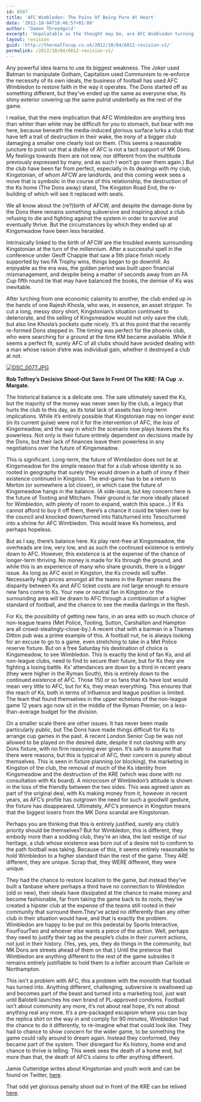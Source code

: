 ```yaml
---
id: 8587
title: 'AFC Wimbledon: The Pains Of Being Pure At Heart'
date: '2012-10-04T10:46:57+01:00'
author: 'Damon Threadgold'
excerpt: 'Unpalatable as the thought may be, are AFC Wimbledon turning into the beast that nearly killed them?  Kingstonian fan Jamie Cutteridge stares the beast in the eye.'
layout: revision
guid: 'http://therealfacup.co.uk/2012/10/04/6812-revision-v1/'
permalink: /2012/10/04/6812-revision-v1/
---
```


Any powerful idea learns to use its biggest weakness. The Joker used Batman to manipulate Gotham, Capitalism used Communism to re-enforce the necessity of its own ideals, the business of football has used AFC Wimbledon to restore faith in the way it operates. The Dons started off as something different, but they’ve ended up the same as everyone else, its shiny exterior covering up the same putrid underbelly as the rest of the game.

I realise, that the mere implication that AFC Wimbledon are anything less than whiter than white may be difficult for you to stomach, but bear with me here, because beneath the media-induced glorious surface lurks a club that have left a trail of destruction in their wake, the irony of a bigger club damaging a smaller one clearly lost on them. (This seems a reasonable juncture to point out that a dislike of AFC is not a tacit support of MK Dons. My feelings towards them are not new, nor different from the multitude previously expressed by many, and as such I won’t go over them again.) But the club have been far from perfect, especially in its dealings with my club, Kingstonian, of whom AFCW are landlords, and this coming week sees a move that is symbolic in the course of this relationship, the destruction of the Ks home (The Dons away) stand, The Kingston Road End, the re-building of which will see it replaced with seats.

We all know about the (re?)birth of AFCW, and despite the damage done by the Dons there remains something subversive and inspiring about a club refusing to die and fighting against the system in order to survive and eventually thrive. But the circumstances by which they ended up at Kingsmeadow have been less heralded.

Intrinsically linked to the birth of AFCW are the troubled events surrounding Kingstonian at the turn of the millennium. After a successful spell in the conference under Geoff Chapple that saw a 5th place finish nicely supported by two FA Trophy wins, things began to go downhill. As enjoyable as the era was, the golden period was built upon financial mismanagement, and despite being a matter of seconds away from an FA Cup fifth round tie that may have balanced the books, the demise of Ks was inevitable.

After lurching from one economic calamity to another, the club ended up in the hands of one Rajesh Khosla, who was, in essence, an asset stripper. To cut a long, messy story short, Kingstonian’s situation continued to deteriorate, and the selling of Kingsmeadow would not only save the club, but also line Khosla’s pockets quite nicely. It’s at this point that the recently re-formed Dons stepped in. The timing was perfect for the phoenix club, who were searching for a ground at the time KM became available. While it seems a perfect fit, surely AFC of all clubs should have avoided dealing with a man whose raison d’etre was individual gain, whether it destroyed a club at not.

[![DSC_0077.JPG](http://lh3.ggpht.com/-RmG4oE6Jc2E/T5HfQv-vgiI/AAAAAAAABho/SSQD-plY1go/h320/DSC_0077.JPG)](http://lh3.ggpht.com/-RmG4oE6Jc2E/T5HfQv-vgiI/AAAAAAAABho/SSQD-plY1go/w800/DSC_0077.JPG)

**Rob Tolfrey’s Decisive Shoot-Out Save In Front Of The KRE: FA Cup .v. Margate.**

The historical balance is a delicate one. The sale ultimately saved the Ks, but the majority of the money was never seen by the club, a legacy that hurts the club to this day, as its total lack of assets has long-term implications. While it’s entirely possible that Kingstonian may no longer exist (in its current guise) were not it for the intervention of AFC, the loss of Kingsmeadow, and the way in which the scenario now plays leaves the Ks powerless. Not only is their future entirely dependent on decisions made by the Dons, but their lack of finances leave them powerless in any negotiations over the future of Kingsmeadow.

This is significant. Long-term, the future of Wimbledon does not lie at Kingsmeadow for the simple reason that for a club whose identity is so rooted in geography that surely they would drown in a bath of irony if their existence continued in Kingston. The end-game has to be a return to Merton (or somewhere a lot closer), in which case the future of Kingsmeadow hangs in the balance. (A side-issue, but key concern here is the future of Tooting and Mitcham. Their ground is far more ideally placed for Wimbledon, with plenty of room to expand, watch this space…) If Ks cannot afford to buy it off them, there’s a chance it could be taken over by the council and knocked down/turned into flats/turned into Tesco/turned into a shrine for AFC Wimbledon. This would leave Ks homeless, and perhaps hopeless.

But as I say, there’s balance here. Ks play rent-free at Kingsmeadow, the overheads are low, very low, and as such the continued existence is entirely down to AFC. However, this existence is at the expense of the chance of longer-term thriving. No money is made for Ks through the ground, and while this is an experience of many who share grounds, there is a bigger issue. As long as AFC exist in Kingston, the Ks crowds will suffer. Necessarily high prices amongst all the teams in the Ryman means the disparity between Ks and AFC ticket costs are not large enough to ensure new fans come to Ks. Your new or neutral fan in Kingston or the surrounding area will be drawn to AFC through a combination of a higher standard of football, and the chance to see the media darlings in the flesh.

For Ks, the possibility of getting new fans, in an area with so much choice of non-league teams (Met Police, Tooting, Sutton, Carshalton and Hampton are all crowd-stealingly-close-by.) A recent chat with a barman in a Thames Ditton pub was a prime example of this. A football nut, he is always looking for an excuse to go to a game, even stretching to take in a Met Police reserve fixture. But on a free Saturday his destination of choice is Kingsmeadow, to see Wimbledon. This is exactly the kind of fan Ks, and all non-league clubs, need to find to secure their future, but for Ks they are fighting a losing battle. Ks’ attendances are down by a third in recent years (they were higher in the Ryman South), this is entirely down to the continued existence of AFC. Those 150 or so fans that Ks have lost would mean very little to AFC, but for Ks, they mean everything. This ensures that the reach of Ks, both in terms of influence and league position is limited. The team that found themselves in the upper echelons of the non-league game 12 years ago now sit in the middle of the Ryman Premier, on a less-than-average budget for the division.

On a smaller scale there are other issues. It has never been made particularly public, but The Dons have made things difficult for Ks to arrange cup games in the past. A recent London Senior Cup tie was not allowed to be played on the desired date, despite it not clashing with any Dons fixture, with no firm reasoning ever given. It’s safe to assume that there were reasons, but this is typical of AFC, their concern is purely about themselves. This is seen in fixture planning (or blocking), the marketing in Kingston of the club, the removal of much of the Ks identity from Kingsmeadow and the destruction of the KRE (which was done with no consultation with Ks board). A microcosm of Wimbledon’s attitude is shown in the loss of the friendly between the two sides. This was agreed upon as part of the original deal, with Ks making money from it, however in recent years, as AFC’s profile has outgrown the need for such a goodwill gesture, the fixture has disappeared. Ultimately, AFC’s presence in Kingston means that the biggest losers from the MK Dons scandal are Kingstonian.

Perhaps you are thinking that this is entirely justified, surely any club’s priority should be themselves? But for Wimbledon, this is different, they embody more than a sodding club, they’re an idea, the last vestige of our heritage, a club whose existence was born out of a desire not to conform to the path football was taking. Because of this, it seems entirely reasonable to hold Wimbledon to a higher standard than the rest of the game. They ARE different, they are unique. Scrap that, they WERE different, they were unique.

They had the chance to restore localism to the game, but instead they’ve built a fanbase where perhaps a third have no connection to Wimbledon (old or new), their ideals have dissipated at the chance to make money and become fashionable, far from taking the game back to its roots, they’ve created a hipster club at the expense of the teams still rooted in their community that surround them.They’ve acted no differently than any other club in their situation would have, and that is exactly the problem. Wimbledon are happy to be put on this pedestal by Sports Interactive, FourFourTwo and whoever else wants a piece of the action. Well, perhaps they need to justify their tag as the people’s clubs in their current actions, not just in their history. (Yes, yes, yes, they do things in the community, but MK Dons are streets ahead of them on that.) Until the pretence that Wimbledon are anything different to the rest of the game subsides it remains entirely justifiable to hold them to a loftier account than Carlisle or Northampton.

This isn’t a problem with AFC, this a problem with the monolith that football has turned into. Anything different, challenging, subversive is swallowed up and becomes part of the beast and turned into a marketing tool, just wait until Balotelli launches his own brand of PL-approved condoms. Football isn’t about community any more, it’s not about real hope, it’s not about anything real any more. It’s a pre-packaged escapism where you can buy the replica shirt on the way in and comply for 90 minutes, Wimbledon had the chance to do it differently, to re-imagine what that could look like. They had to chance to show concern for the wider game, to be something the game could rally around to dream again. Instead they conformed, they became part of the system. Their disregard for Ks history, home end and chance to thrive is telling. This week sees the death of a home end, but more than that, the death of AFC’s claims to offer anything different.

Jamie Cutteridge writes about Kingstonian and youth work and can be found on Twitter, [here](https://twitter.com/#!/JamieCutteridge).

That odd yet glorious penalty shoot out in front of the KRE can be relived [here](http://therealfacup.co.uk/2010/09/30/penalty-10-of-them/).